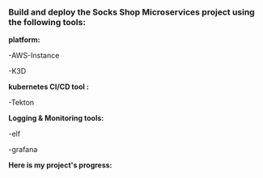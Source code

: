 
### Build and deploy the Socks Shop Microservices project using the following tools:

**platform:** 

-AWS-Instance

-K3D

**kubernetes CI/CD tool :** 

-Tekton

**Logging & Monitoring tools:** 

-elf

-grafana

**Here is my project's progress:** 
